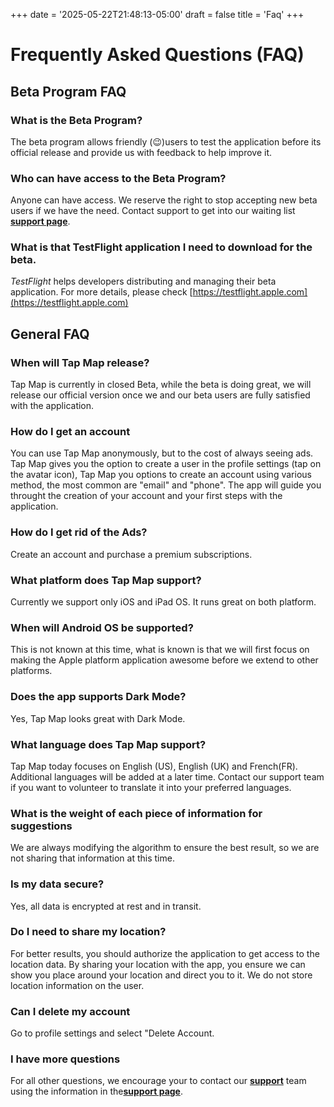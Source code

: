 +++
date = '2025-05-22T21:48:13-05:00'
draft = false
title = 'Faq'
+++

# Frequently Asked Questions (FAQ)

## Beta Program FAQ
### What is the Beta Program?
The beta program allows friendly (😉)users to test the application before its official release and provide us with feedback to help improve it.

###  Who can have access to the Beta Program?
Anyone can have access. We reserve the right to stop accepting new beta users if we have the need. Contact support to get into our waiting list [**support page**](https://tapmapapp.org/support).

### What is that TestFlight application I need to download for the beta.
*TestFlight* helps developers distributing and managing their beta application. For more details, please check [https://testflight.apple.com](https://testflight.apple.com)


## General FAQ

### When will Tap Map release?
Tap Map is currently in closed Beta, while the beta is doing great, we will release our official version once we and our beta users are fully satisfied with the application.

### How do I get an account
You can use Tap Map anonymously, but to the cost of always seeing ads. Tap Map gives you the option to create a user in the profile settings (tap on the avatar icon), Tap Map  you options to create an account using various method, the most common are "email" and "phone". The app will guide you throught the creation of your account and your first steps with the application.

### How do I get rid of the Ads?
Create an account and purchase a premium subscriptions.

### What platform does Tap Map support?
Currently we support only iOS and iPad OS. It runs great on both platform.

### When will Android OS be supported?
This is not known at this time, what is known is that we will first focus on making the Apple platform application awesome before we extend to other platforms.

### Does the app supports Dark Mode?
Yes, Tap Map looks great with Dark Mode.

### What language does Tap Map support?
Tap Map today focuses on English (US), English (UK) and French(FR). Additional languages will be added at a later time. Contact our support team if you want to volunteer to translate it into your preferred languages.

### What is the weight of each piece of information for suggestions
We are always modifying the algorithm to ensure the best result, so we are not sharing that information at this time.

### Is my data secure?
Yes, all data is encrypted at rest and in transit.

### Do I need to share my location?
For better results, you should authorize the application to get access to the location data. By sharing your location with the app, you ensure we can show you place around your location and direct you to it. We do not store location information on the user. 

### Can I delete my account
Go to profile settings and select "Delete Account.

### I have more questions
For all other questions, we encourage your to contact our [**support**](mailto:support@tapmapapp.org) team  using the information in the[**support page**](https://tapmapapp.org/support).


